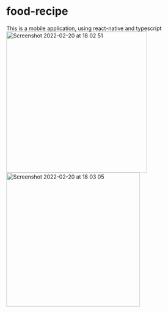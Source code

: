 # food-recipe
This is a mobile application, using react-native and typescript
<img width="368" alt="Screenshot 2022-02-20 at 18 02 51" src="https://user-images.githubusercontent.com/65385487/154853063-67fec3f7-ab95-4078-873e-ff7a69153c1d.png">
<img width="349" alt="Screenshot 2022-02-20 at 18 03 05" src="https://user-images.githubusercontent.com/65385487/154853067-6213bb6c-f837-49aa-8248-d9f17f9e5bdb.png">
